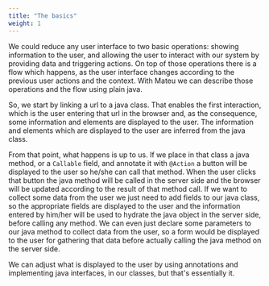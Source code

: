 ```yaml
---
title: "The basics"
weight: 1
---
```


We could reduce any user interface to two basic operations: showing information to the user, and allowing the user to interact with our system by providing data and triggering actions. On top of those operations there is a flow which happens, as the user interface changes according to the previous user actions and the context. With Mateu we can describe those operations and the flow using plain java.

So, we start by linking a url to a java class. That enables the first interaction, which is the user entering that url in the browser and, as the consequence, some information and elements are displayed to the user. The information and elements which are displayed to the user are inferred from the java class.

From that point, what happens is up to us. If we place in that class a java method, or a `Callable` field, and annotate it with `@Action` a button will be displayed to the user so he/she can call that method. When the user clicks that button the java method will be called in the server side and the browser will be updated according to the result of that method call. If we want to collect some data from the user we just need to add fields to our java class, so the appropriate fields are displayed to the user and the information entered by him/her will be used to hydrate the java object in the server side, before calling any method. We can even just declare some parameters to our java method to collect data from the user, so a form would be displayed to the user for gathering that data before actually calling the java method on the server side.

We can adjust what is displayed to the user by using annotations and implementing java interfaces, in our classes, but that's essentially it.
